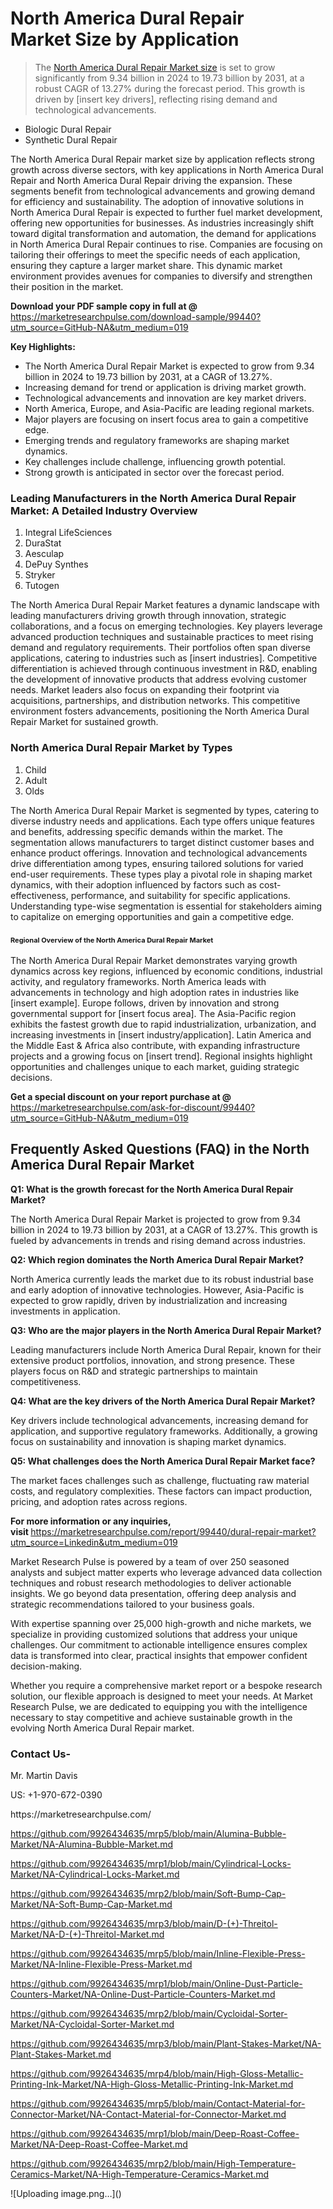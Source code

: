 <h1>North America Dural Repair Market&nbsp;Size by Application</h1><blockquote><p>The <a href="https://marketresearchpulse.com/download-sample/99440?utm_source=GitHub-NA&amp;utm_medium=019">North America Dural Repair Market size</a> is set to grow significantly from 9.34 billion in 2024 to 19.73 billion by 2031, at a robust CAGR of 13.27% during the forecast period. This growth is driven by [insert key drivers], reflecting rising demand and technological advancements.</p></blockquote><ul><li>Biologic Dural Repair<li> Synthetic Dural Repair</li></ul><p>The North America Dural Repair market size by application reflects strong growth across diverse sectors, with key applications in North America Dural Repair and North America Dural Repair driving the expansion. These segments benefit from technological advancements and growing demand for efficiency and sustainability. The adoption of innovative solutions in North America Dural Repair is expected to further fuel market development, offering new opportunities for businesses. As industries increasingly shift toward digital transformation and automation, the demand for applications in North America Dural Repair continues to rise. Companies are focusing on tailoring their offerings to meet the specific needs of each application, ensuring they capture a larger market share. This dynamic market environment provides avenues for companies to diversify and strengthen their position in the market.</p><p><strong>Download your PDF sample copy in full at @ </strong><a href="https://marketresearchpulse.com/download-sample/99440?utm_source=GitHub-NA&amp;utm_medium=019">https://marketresearchpulse.com/download-sample/99440?utm_source=GitHub-NA&amp;utm_medium=019</a></p><p><strong>Key Highlights: </strong></p><ul><li>The North America Dural Repair Market is expected to grow from 9.34 billion in 2024 to 19.73 billion by 2031, at a CAGR of 13.27%.</li><li>Increasing demand for trend or application is driving market growth.</li><li>Technological advancements and innovation are key market drivers.</li><li>North America, Europe, and Asia-Pacific are leading regional markets.</li><li>Major players are focusing on insert focus area to gain a competitive edge.</li><li>Emerging trends and regulatory frameworks are shaping market dynamics.</li><li>Key challenges include challenge, influencing growth potential.</li><li>Strong growth is anticipated in sector over the forecast period.</li></ul><h3>Leading Manufacturers in the North America Dural Repair Market: A Detailed Industry Overview</h3><ol><li>Integral LifeSciences</li><li>DuraStat</li><li>Aesculap</li><li>DePuy Synthes</li><li>Stryker</li><li>Tutogen</li></ol><div class="flex max-w-full flex-col flex-grow"><div class="min-h-8 text-message flex w-full flex-col items-end gap-2 whitespace-normal break-words [.text-message+&amp;]:mt-5" dir="auto" data-message-author-role="assistant" data-message-id="fd8432e4-4910-450d-b182-61b7bfb0a01f" data-message-model-slug="gpt-4o"><div class="flex w-full flex-col gap-1 empty:hidden first:pt-[3px]"><div class="markdown prose w-full break-words dark:prose-invert light"><p>The North America Dural Repair Market features a dynamic landscape with leading manufacturers driving growth through innovation, strategic collaborations, and a focus on emerging technologies. Key players leverage advanced production techniques and sustainable practices to meet rising demand and regulatory requirements. Their portfolios often span diverse applications, catering to industries such as [insert industries]. Competitive differentiation is achieved through continuous investment in R&amp;D, enabling the development of innovative products that address evolving customer needs. Market leaders also focus on expanding their footprint via acquisitions, partnerships, and distribution networks. This competitive environment fosters advancements, positioning the North America Dural Repair Market for sustained growth.</p></div></div></div></div><h3>North America Dural Repair Market by Types</h3><ol><li>Child<li> Adult<li> Olds</li></ol><div class="flex max-w-full flex-col flex-grow"><div class="min-h-8 text-message flex w-full flex-col items-end gap-2 whitespace-normal break-words [.text-message+&amp;]:mt-5" dir="auto" data-message-author-role="assistant" data-message-id="084470be-0bb7-4664-bddf-5156b4f41249" data-message-model-slug="gpt-4o-mini"><div class="flex w-full flex-col gap-1 empty:hidden first:pt-[3px]"><div class="markdown prose w-full break-words dark:prose-invert light"><p>The North America Dural Repair Market is segmented by types, catering to diverse industry needs and applications. Each type offers unique features and benefits, addressing specific demands within the market. The segmentation allows manufacturers to target distinct customer bases and enhance product offerings. Innovation and technological advancements drive differentiation among types, ensuring tailored solutions for varied end-user requirements. These types play a pivotal role in shaping market dynamics, with their adoption influenced by factors such as cost-effectiveness, performance, and suitability for specific applications. Understanding type-wise segmentation is essential for stakeholders aiming to capitalize on emerging opportunities and gain a competitive edge.</p></div></div></div></div><h3><span style="font-size: 11px;">Regional Overview of the North America Dural Repair Market</span></h3><div class="flex max-w-full flex-col flex-grow"><div class="min-h-8 text-message flex w-full flex-col items-end gap-2 whitespace-normal break-words [.text-message+&amp;]:mt-5" dir="auto" data-message-author-role="assistant" data-message-id="e9038762-ce64-4e30-91c9-9bd413514231" data-message-model-slug="gpt-4o-mini"><div class="flex w-full flex-col gap-1 empty:hidden first:pt-[3px]"><div class="markdown prose w-full break-words dark:prose-invert light"><p>The North America Dural Repair Market demonstrates varying growth dynamics across key regions, influenced by economic conditions, industrial activity, and regulatory frameworks. North America leads with advancements in technology and high adoption rates in industries like [insert example]. Europe follows, driven by innovation and strong governmental support for [insert focus area]. The Asia-Pacific region exhibits the fastest growth due to rapid industrialization, urbanization, and increasing investments in [insert industry/application]. Latin America and the Middle East &amp; Africa also contribute, with expanding infrastructure projects and a growing focus on [insert trend]. Regional insights highlight opportunities and challenges unique to each market, guiding strategic decisions.</p></div></div></div></div><p><strong>Get a special discount on your report purchase at @ </strong><a href="https://marketresearchpulse.com/ask-for-discount/99440?utm_source=GitHub-NA&amp;utm_medium=019">https://marketresearchpulse.com/ask-for-discount/99440?utm_source=GitHub-NA&amp;utm_medium=019</a></p><h2>Frequently Asked Questions (FAQ) in the North America Dural Repair Market</h2><p><strong>Q1: What is the growth forecast for the North America Dural Repair Market?</strong></p><p>The North America Dural Repair Market is projected to grow from 9.34 billion in 2024 to 19.73 billion by 2031, at a CAGR of 13.27%. This growth is fueled by advancements in trends and rising demand across industries.</p><p><strong>Q2: Which region dominates the North America Dural Repair Market?</strong></p><p>North America currently leads the market due to its robust industrial base and early adoption of innovative technologies. However, Asia-Pacific is expected to grow rapidly, driven by industrialization and increasing investments in application.</p><p><strong>Q3: Who are the major players in the North America Dural Repair Market?</strong></p><p>Leading manufacturers include North America Dural Repair, known for their extensive product portfolios, innovation, and strong presence. These players focus on R&amp;D and strategic partnerships to maintain competitiveness.</p><p><strong>Q4: What are the key drivers of the North America Dural Repair Market?</strong></p><p>Key drivers include technological advancements, increasing demand for application, and supportive regulatory frameworks. Additionally, a growing focus on sustainability and innovation is shaping market dynamics.</p><p><strong>Q5: What challenges does the North America Dural Repair Market face?</strong></p><p>The market faces challenges such as challenge, fluctuating raw material costs, and regulatory complexities. These factors can impact production, pricing, and adoption rates across regions.</p><p><strong>For more information or any inquiries, visit&nbsp;</strong><a href="https://marketresearchpulse.com/report/99440/dural-repair-market?utm_source=Linkedin&utm_medium=019">https://marketresearchpulse.com/report/99440/dural-repair-market?utm_source=Linkedin&utm_medium=019</a></p><p>Market Research Pulse is powered by a team of over 250 seasoned analysts and subject matter experts who leverage advanced data collection techniques and robust research methodologies to deliver actionable insights. We go beyond data presentation, offering deep analysis and strategic recommendations tailored to your business goals.</p><p>With expertise spanning over 25,000 high-growth and niche markets, we specialize in providing customized solutions that address your unique challenges. Our commitment to actionable intelligence ensures complex data is transformed into clear, practical insights that empower confident decision-making.</p><p>Whether you require a comprehensive market report or a bespoke research solution, our flexible approach is designed to meet your needs. At Market Research Pulse, we are dedicated to equipping you with the intelligence necessary to stay competitive and achieve sustainable growth in the evolving North America Dural Repair market.</p><h3><strong>Contact Us-</strong></h3><p>Mr. Martin Davis</p><p>US: +1-970-672-0390</p><p>https://marketresearchpulse.com/</p><p><a href="https://github.com/9926434635/mrp5/blob/main/Alumina-Bubble-Market/NA-Alumina-Bubble-Market.md">https://github.com/9926434635/mrp5/blob/main/Alumina-Bubble-Market/NA-Alumina-Bubble-Market.md</a></p><p><a href="https://github.com/9926434635/mrp1/blob/main/Cylindrical-Locks-Market/NA-Cylindrical-Locks-Market.md">https://github.com/9926434635/mrp1/blob/main/Cylindrical-Locks-Market/NA-Cylindrical-Locks-Market.md</a></p><p><a href="https://github.com/9926434635/mrp2/blob/main/Soft-Bump-Cap-Market/NA-Soft-Bump-Cap-Market.md">https://github.com/9926434635/mrp2/blob/main/Soft-Bump-Cap-Market/NA-Soft-Bump-Cap-Market.md</a></p><p><a href="https://github.com/9926434635/mrp3/blob/main/D-(+)-Threitol-Market/NA-D-(+)-Threitol-Market.md">https://github.com/9926434635/mrp3/blob/main/D-(+)-Threitol-Market/NA-D-(+)-Threitol-Market.md</a></p><p><a href="https://github.com/9926434635/mrp5/blob/main/Inline-Flexible-Press-Market/NA-Inline-Flexible-Press-Market.md">https://github.com/9926434635/mrp5/blob/main/Inline-Flexible-Press-Market/NA-Inline-Flexible-Press-Market.md</a></p><p><a href="https://github.com/9926434635/mrp1/blob/main/Online-Dust-Particle-Counters-Market/NA-Online-Dust-Particle-Counters-Market.md">https://github.com/9926434635/mrp1/blob/main/Online-Dust-Particle-Counters-Market/NA-Online-Dust-Particle-Counters-Market.md</a></p><p><a href="https://github.com/9926434635/mrp2/blob/main/Cycloidal-Sorter-Market/NA-Cycloidal-Sorter-Market.md">https://github.com/9926434635/mrp2/blob/main/Cycloidal-Sorter-Market/NA-Cycloidal-Sorter-Market.md</a></p><p><a href="https://github.com/9926434635/mrp3/blob/main/Plant-Stakes-Market/NA-Plant-Stakes-Market.md">https://github.com/9926434635/mrp3/blob/main/Plant-Stakes-Market/NA-Plant-Stakes-Market.md</a></p><p><a href="https://github.com/9926434635/mrp4/blob/main/High-Gloss-Metallic-Printing-Ink-Market/NA-High-Gloss-Metallic-Printing-Ink-Market.md">https://github.com/9926434635/mrp4/blob/main/High-Gloss-Metallic-Printing-Ink-Market/NA-High-Gloss-Metallic-Printing-Ink-Market.md</a></p><p><a href="https://github.com/9926434635/mrp5/blob/main/Contact-Material-for-Connector-Market/NA-Contact-Material-for-Connector-Market.md">https://github.com/9926434635/mrp5/blob/main/Contact-Material-for-Connector-Market/NA-Contact-Material-for-Connector-Market.md</a></p><p><a href="https://github.com/9926434635/mrp1/blob/main/Deep-Roast-Coffee-Market/NA-Deep-Roast-Coffee-Market.md">https://github.com/9926434635/mrp1/blob/main/Deep-Roast-Coffee-Market/NA-Deep-Roast-Coffee-Market.md</a></p><p><a href="https://github.com/9926434635/mrp2/blob/main/High-Temperature-Ceramics-Market/NA-High-Temperature-Ceramics-Market.md">https://github.com/9926434635/mrp2/blob/main/High-Temperature-Ceramics-Market/NA-High-Temperature-Ceramics-Market.md</a></p>
![Uploading image.png…]()
